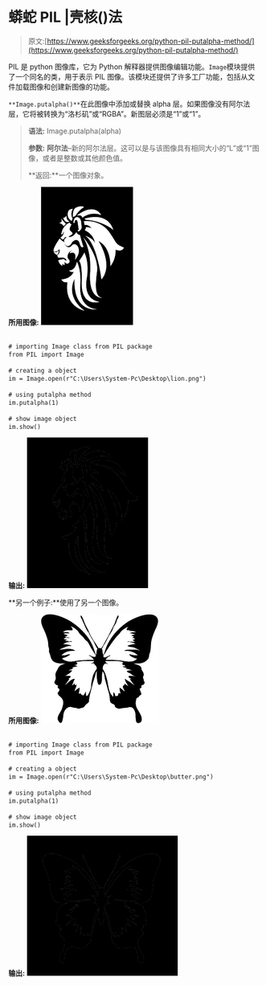 # 蟒蛇 PIL |壳核()法

> 原文:[https://www.geeksforgeeks.org/python-pil-putalpha-method/](https://www.geeksforgeeks.org/python-pil-putalpha-method/)

PIL 是 python 图像库，它为 Python 解释器提供图像编辑功能。`Image`模块提供了一个同名的类，用于表示 PIL 图像。该模块还提供了许多工厂功能，包括从文件加载图像和创建新图像的功能。

`**Image.putalpha()**`在此图像中添加或替换 alpha 层。如果图像没有阿尔法层，它将被转换为“洛杉矶”或“RGBA”。新图层必须是“1”或“1”。

> **语法:** Image.putalpha(alpha)
> 
> **参数:**
> **阿尔法**–新的阿尔法层。这可以是与该图像具有相同大小的“L”或“1”图像，或者是整数或其他颜色值。
> 
> **返回:**一个图像对象。

**所用图像:**
![](img/e4dc81422db86e45320915b0dbc10a96.png)

```

# importing Image class from PIL package 
from PIL import Image 

# creating a object 
im = Image.open(r"C:\Users\System-Pc\Desktop\lion.png")

# using putalpha method
im.putalpha(1)

# show image object
im.show()
```

**输出:**
![](img/bd52191490d13401e0c2c4e06f7a5a35.png)

**另一个例子:**使用了另一个图像。

**所用图像:**
![](img/cd40b895346588a39797fa5b2f016557.png)

```

# importing Image class from PIL package 
from PIL import Image 

# creating a object 
im = Image.open(r"C:\Users\System-Pc\Desktop\butter.png")

# using putalpha method
im.putalpha(1)

# show image object
im.show()
```

**输出:**
![](img/822730e111ce9ea172f5782d8cb4eafd.png)